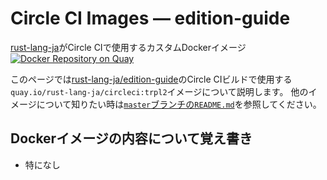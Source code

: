 <!-- -*- coding:utf-8-unix -*- -->

# Circle CI Images &mdash; edition-guide

[rust-lang-ja](https://github.com/rust-lang-ja)がCircle CIで使用するカスタムDockerイメージ
[![Docker Repository on Quay](https://quay.io/repository/rust-lang-ja/circleci/status "Docker Repository on Quay")](https://quay.io/repository/rust-lang-ja/circleci)

このページでは[rust-lang-ja/edition-guide](https://github.com/rust-lang-ja/edition-guide)のCircle CIビルドで使用する`quay.io/rust-lang-ja/circleci:trpl2`イメージについて説明します。
他のイメージについて知りたい時は[`master`ブランチの`README.md`](https://github.com/rust-lang-ja/circleci-images/blob/master/README.md)を参照してください。


## Dockerイメージの内容について覚え書き

- 特になし

